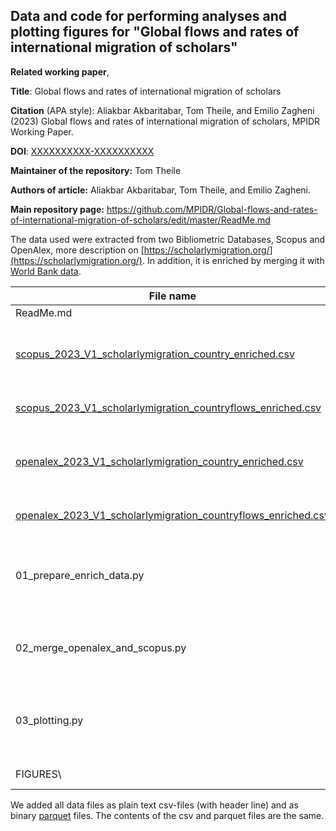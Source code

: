 ## Data and code for performing analyses and plotting figures for "Global flows and rates of international migration of scholars"

**Related working paper**, 

**Title**: Global flows and rates of international migration of scholars

**Citation** (APA style): Aliakbar Akbaritabar, Tom Theile, and Emilio Zagheni (2023) Global flows and rates of international migration of scholars, MPIDR Working Paper.

**DOI**: [XXXXXXXXXX-XXXXXXXXXX](XXXXXXXXXX-XXXXXXXXXX)

**Maintainer of the repository:** Tom Theile

**Authors of article:** Aliakbar Akbaritabar, Tom Theile, and Emilio Zagheni.

**Main repository page:** https://github.com/MPIDR/Global-flows-and-rates-of-international-migration-of-scholars/edit/master/ReadMe.md

The data used were extracted from two Bibliometric Databases, Scopus and OpenAlex, more description on [https://scholarlymigration.org/](https://scholarlymigration.org/). In addition, it is enriched by merging it with [World Bank data](http://api.worldbank.org/v2/country/all).


| File name              | Description                                                                                                                                              |
|---------------|---------------------------------------------------------|
| ReadMe.md              | This file in Markdown format.                                                                                                                            |
| [scopus_2023_V1_scholarlymigration_country_enriched.csv](https://raw.githubusercontent.com/MPIDR/Global-flows-and-rates-of-international-migration-of-scholars/master/data_processed/scopus_2023_V1_scholarlymigration_country_enriched.csv) | Country level yearly dataset on international emigration, immigration, net migration rates and other variables based on Scopus.               |
| [scopus_2023_V1_scholarlymigration_countryflows_enriched.csv](https://raw.githubusercontent.com/MPIDR/Global-flows-and-rates-of-international-migration-of-scholars/master/data_processed/scopus_2023_V1_scholarlymigration_countryflows_enriched.csv) | Country level yearly bilateral flow of scholarly migration based on Scopus.                                                                                                      |
|[openalex_2023_V1_scholarlymigration_country_enriched.csv](https://raw.githubusercontent.com/MPIDR/Global-flows-and-rates-of-international-migration-of-scholars/master/data_processed/openalex_2023_V1_scholarlymigration_country_enriched.csv) | Country level yearly dataset on international emigration, immigration, net migration rates and other variables based on OpenAlex.               |
| [openalex_2023_V1_scholarlymigration_countryflows_enriched.csv](https://raw.githubusercontent.com/MPIDR/Global-flows-and-rates-of-international-migration-of-scholars/master/data_processed/openalex_2023_V1_scholarlymigration_countryflows_enriched.csv) | Country level yearly bilateral flow of scholarly migration based on OpenAlex.                                                                                                      |
| 01_prepare_enrich_data.py | Source code (Python >=3.9) for downloading World Bank data and merging with Scopus and OpenAlex data. Authors: Tom Theile (<https://github.com/tomthe>)                                                    |
| 02_merge_openalex_and_scopus.py | Source code (Python >=3.9) for merging Scopus and OpenAlex data. Authors: Tom Theile (<https://github.com/tomthe>)                                                    |
| 03_plotting.py | Source code (Python v3.9) for plotting Figures 2-5. Authors: Tom Theile, Aliakbar Akbaritabar (<https://github.com/tomthe>, <https://github.com/akbaritabar>)                                                    |
| FIGURES\\ | Folder with plotted figures in different graphical formats.                                                                                              |

We added all data files as plain text csv-files (with header line) and as binary [parquet](https://parquet.apache.org/) files. The contents of the csv and parquet files are the same.
